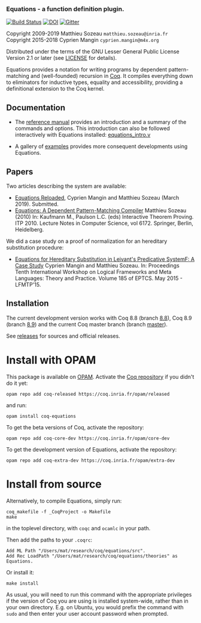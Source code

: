 ### **Equations** - a function definition plugin.

[![Build Status](https://travis-ci.org/mattam82/Coq-Equations.svg?branch=master)](https://travis-ci.org/mattam82/Coq-Equations/branches)
[![DOI](https://zenodo.org/badge/DOI/10.5281/zenodo.1117297.svg)](https://doi.org/10.5281/zenodo.1117297)
[![Gitter](https://img.shields.io/gitter/room/nwjs/nw.js.svg)](https://gitter.im/coq/Equations)

Copyright 2009-2019 Matthieu Sozeau `matthieu.sozeau@inria.fr`  
Copyright 2015-2018 Cyprien Mangin `cyprien.mangin@m4x.org`

Distributed under the terms of the GNU Lesser General Public License
Version 2.1 or later
(see
[LICENSE](http://github.com/mattam82/Coq-Equations/raw/master/LICENSE)
for details).

Equations provides a notation for writing programs by dependent 
pattern-matching and (well-founded) recursion
in [Coq](http://coq.inria.fr). It compiles everything down to
eliminators for inductive types, equality and accessibility,
providing a definitional extension to the Coq kernel.

## Documentation

- The [reference manual](http://github.com/mattam82/Coq-Equations/raw/master/doc/equations.pdf)
  provides an introduction and a summary of the commands and options.
  This introduction can also be followed interactively with Equations installed:
  [equations_intro.v](http://github.com/mattam82/Coq-Equations/raw/master/doc/equations_intro.v)

- A gallery of [examples](examples) provides more consequent
  developments using Equations.

## Papers

Two articles describing the system are available:

- [Equations Reloaded](http://www.irif.fr/~sozeau/research/publications/drafts/Equations_Reloaded.pdf), Cyprien Mangin and
  Matthieu Sozeau (March 2019). Submitted.
- [Equations: A Dependent Pattern-Matching Compiler](https://link.springer.com/chapter/10.1007/978-3-642-14052-5_29) Matthieu
  Sozeau (2010) 
  In: Kaufmann M., Paulson L.C. (eds) Interactive Theorem
  Proving. ITP 2010. Lecture Notes in Computer Science,
  vol 6172. Springer, Berlin, Heidelberg.

We did a case study on a proof of normalization for an hereditary substitution
procedure:

- [Equations for Hereditary Substitution in Leivant's Predicative
SystemF: A Case Study](http://www.irif.fr/~sozeau/research/publications/Equations_for_Hereditary_Substitution_in_Leivants_Predicative_System_F:_a_case_study.pdf)
  Cyprien Mangin and Matthieu Sozeau. 
  In: Proceedings Tenth International Workshop on Logical Frameworks and Meta Languages: Theory and Practice. 
  Volume 185 of EPTCS. May 2015 - LFMTP'15. 

## Installation

The current development version works with Coq 8.8 (branch
[8.8](https://github.com/mattam82/Coq-Equations/tree/8.8)), 
Coq 8.9 (branch
[8.9](https://github.com/mattam82/Coq-Equations/tree/8.9))
and the current Coq master branch (branch
[master](https://github.com/mattam82/Coq-Equations/tree/master)).

See [releases](https://github.com/mattam82/Coq-Equations/releases) for
sources and official releases.

# Install with OPAM
This package is available on [OPAM](http://opam.ocaml.org/).
Activate the [Coq repository](https://coq.inria.fr/opam-using.html)
if you didn't do it yet:

    opam repo add coq-released https://coq.inria.fr/opam/released

and run:

    opam install coq-equations

To get the beta versions of Coq, activate the repository:

    opam repo add coq-core-dev https://coq.inria.fr/opam/core-dev

To get the development version of Equations, activate the repository:

    opam repo add coq-extra-dev https://coq.inria.fr/opam/extra-dev

# Install from source
Alternatively, to compile Equations, simply run:

    coq_makefile -f _CoqProject -o Makefile
    make

in the toplevel directory, with `coqc` and `ocamlc` in your path.

Then add the paths to your `.coqrc`:

    Add ML Path "/Users/mat/research/coq/equations/src".
    Add Rec LoadPath "/Users/mat/research/coq/equations/theories" as Equations.

Or install it:

    make install

As usual, you will need to run this command with the appropriate privileges
if the version of Coq you are using is installed system-wide, rather than
in your own directory. E.g. on Ubuntu, you would prefix the command with
`sudo` and then enter your user account password when prompted.

